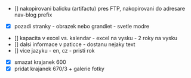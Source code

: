 - [] nakopirovani balicku (artifactu) pres FTP, nakopirovani do adresare  nav-blog prefix
- [x] pozadi stranky - obrazek nebo grandiet - svetle modre
- [] kapacita v excel vs. kalendar - excel na vysku - 2 roky na vysku
- [] dalsi informace v paticce - dostanu nejaky text
- [] vice jazyku - en, cz - pristi rok
- [x] smazat krajanek 600
- [x] pridat krajanek 670/3 + galerie fotky
